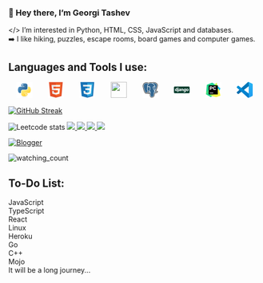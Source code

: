 ### :wave: Hey there, I’m Georgi Tashev

</> I’m interested in Python, HTML, CSS, JavaScript and databases.  
➡️ I like hiking, puzzles, escape rooms, board games and computer games.

## Languages and Tools I use:
<div style="display: flex; justify-content: space-around;">
  <div><img height="32" width="32" src="https://github.com/devicons/devicon/blob/v2.14.0/icons/python/python-original.svg" /></div>

 <div><img height="32" width="32" src="https://github.com/devicons/devicon/blob/v2.14.0/icons/html5/html5-original.svg" /></div>
 <div><img height="32" width="32" src="https://github.com/devicons/devicon/blob/v2.14.0/icons/css3/css3-original.svg" /></div>
 <div><img height="32" width="32" src="https://user-images.githubusercontent.com/3369400/139447912-e0f43f33-6d9f-45f8-be46-2df5bbc91289.png" /></div>
 <div><img height="32" width="32" src="https://github.com/devicons/devicon/blob/v2.14.0/icons/postgresql/postgresql-original.svg" /></div>
 <div><img height="32" width="32" src="https://github.com/devicons/devicon/blob/v2.14.0/icons/django/django-original.svg" /></div>
 <div><img height="32" width="32" src="https://github.com/devicons/devicon/blob/v2.14.0/icons/pycharm/pycharm-original.svg" /></div>
 <div><img height="32" width="32" src="https://github.com/devicons/devicon/blob/v2.14.0/icons/vscode/vscode-original.svg" />  </div>
</div>

[![GitHub Streak](http://github-readme-streak-stats.herokuapp.com?user=xaoccc&theme=dark&hide_border=true)](https://git.io/streak-stats) 

<img alt="Leetcode stats" src="https://leetcode-stats-six.vercel.app/api?username=xaocccc&theme=dark" width="495px"/>  

<a href="https://www.linkedin.com/in/georgi-tashev-3aab33a/">
  <img src="https://img.shields.io/badge/linkedin-%230077B5.svg?style=for-the-badge&logo=linkedin&logoColor=white">
</a>
<a href="https://www.facebook.com/georgi.tashev">
  <img src="https://img.shields.io/badge/Facebook-%231877F2.svg?style=for-the-badge&logo=Facebook&logoColor=white">
</a>
<a href="mailto:georgi.taschev@gmail.com">
  <img src="https://img.shields.io/badge/Gmail-D14836?style=for-the-badge&logo=gmail&logoColor=white">
</a>
<a href="https://discordapp.com/users/tashev_undead#3003">
  <img src="https://img.shields.io/badge/Discord-%235865F2.svg?style=for-the-badge&logo=discord&logoColor=white">
</a>

<a href="https://tashev83.blogspot.com/">  
  
![Blogger](https://img.shields.io/badge/Blogger-FF5722?style=for-the-badge&logo=blogger&logoColor=white)
  
</a>

<img src="https://komarev.com/ghpvc/?username=xaoccc&color=brightgreen" alt="watching_count" />

## To-Do List:
JavaScript  
TypeScript  
React  
Linux  
Heroku  
Go  
C++  
Mojo  
It will be a long journey...

<!---
https://api.codetabs.com/v1/loc/?github=xaoccc/python
xaoccc/xaoccc is a ✨ special ✨ repository because its `README.md` (this file) appears on your GitHub profile.
You can click the Preview link to take a look at your changes.
--->
